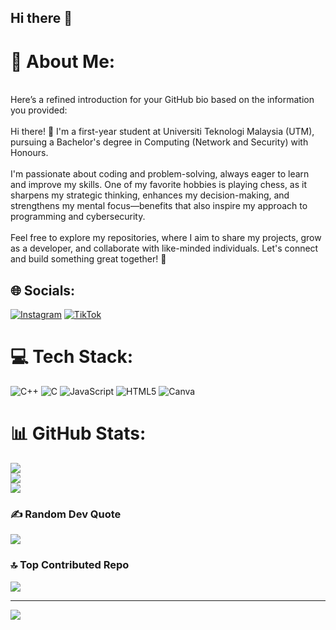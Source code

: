 ## Hi there 👋

<!--
**Naqyuddin/Naqyuddin** is a ✨ _special_ ✨ repository because its `README.md` (this file) appears on your GitHub profile.

Here are some ideas to get you started:

- 🔭 I’m currently working on ...
- 🌱 I’m currently learning ...
- 👯 I’m looking to collaborate on ...
- 🤔 I’m looking for help with ...
- 💬 Ask me about ...
- 📫 How to reach me: ...
- 😄 Pronouns: ...
- ⚡ Fun fact: ...
-->

# 💫 About Me:
<br>Here’s a refined introduction for your GitHub bio based on the information you provided:<br><br>Hi there! 👋 I'm a first-year student at Universiti Teknologi Malaysia (UTM), pursuing a Bachelor's degree in Computing (Network and Security) with Honours.<br><br>I'm passionate about coding and problem-solving, always eager to learn and improve my skills. One of my favorite hobbies is playing chess, as it sharpens my strategic thinking, enhances my decision-making, and strengthens my mental focus—benefits that also inspire my approach to programming and cybersecurity.<br><br>Feel free to explore my repositories, where I aim to share my projects, grow as a developer, and collaborate with like-minded individuals. Let's connect and build something great together! 🚀


## 🌐 Socials:
[![Instagram](https://img.shields.io/badge/Instagram-%23E4405F.svg?logo=Instagram&logoColor=white)](https://instagram.com/@mxnaqyzl) [![TikTok](https://img.shields.io/badge/TikTok-%23000000.svg?logo=TikTok&logoColor=white)](https://tiktok.com/@@naqyuddin) 

# 💻 Tech Stack:
![C++](https://img.shields.io/badge/c++-%2300599C.svg?style=for-the-badge&logo=c%2B%2B&logoColor=white) ![C](https://img.shields.io/badge/c-%2300599C.svg?style=for-the-badge&logo=c&logoColor=white) ![JavaScript](https://img.shields.io/badge/javascript-%23323330.svg?style=for-the-badge&logo=javascript&logoColor=%23F7DF1E) ![HTML5](https://img.shields.io/badge/html5-%23E34F26.svg?style=for-the-badge&logo=html5&logoColor=white) ![Canva](https://img.shields.io/badge/Canva-%2300C4CC.svg?style=for-the-badge&logo=Canva&logoColor=white)
# 📊 GitHub Stats:
![](https://github-readme-stats.vercel.app/api?username=Naqyuddin&theme=gruvbox&hide_border=true&include_all_commits=false&count_private=true)<br/>
![](https://github-readme-streak-stats.herokuapp.com/?user=Naqyuddin&theme=gruvbox&hide_border=true)<br/>
![](https://github-readme-stats.vercel.app/api/top-langs/?username=Naqyuddin&theme=gruvbox&hide_border=true&include_all_commits=false&count_private=true&layout=compact)

### ✍️ Random Dev Quote
![](https://quotes-github-readme.vercel.app/api?type=horizontal&theme=dark)

### 🔝 Top Contributed Repo
![](https://github-contributor-stats.vercel.app/api?username=Naqyuddin&limit=5&theme=dark&combine_all_yearly_contributions=true)

---
[![](https://visitcount.itsvg.in/api?id=Naqyuddin&icon=2&color=12)](https://visitcount.itsvg.in)

